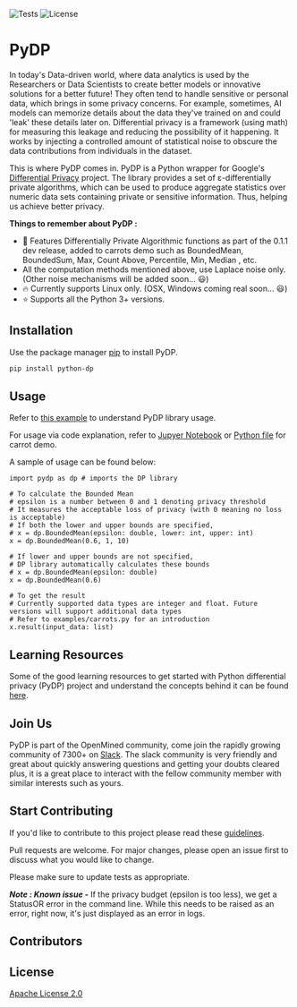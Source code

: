![Tests](https://img.shields.io/github/workflow/status/OpenMined/PySyft/Tests)
![License](https://img.shields.io/github/license/OpenMined/PySyft)


# PyDP

In today's Data-driven world, where data analytics is used by the Researchers or Data Scientists to create better models or innovative solutions for a better future! They often tend to handle sensitive or personal data, which brings in some privacy concerns. For example, sometimes, AI models can memorize details about the data they've trained on and could 'leak' these details later on. Differential privacy is a framework (using math) for measuring this leakage and reducing the possibility of it happening. It works by injecting a controlled amount of statistical noise to obscure the data contributions from individuals in the dataset. 

This is where PyDP comes in. PyDP is a Python wrapper for Google's [Differential Privacy](https://github.com/google/differential-privacy) project. The library provides a set of ε-differentially private algorithms, which can be used to produce aggregate statistics over numeric data sets containing private or sensitive information. Thus, helping us achieve better privacy.

**Things to remember about PyDP :**
- :rocket: Features Differentially Private Algorithmic functions as part of the 0.1.1 dev release, added to carrots demo such as BoundedMean, BoundedSum, Max, Count Above, Percentile, Min, Median , etc.  
- All the computation methods mentioned above, use Laplace noise only. (Other noise mechanisms will be added soon... :smiley:)
- :fire: Currently supports Linux only. (OSX, Windows coming real soon... :smiley:)
- :star: Supports all the Python 3+ versions.

## Installation
Use the package manager [pip](https://pip.pypa.io/en/stable/) to install PyDP.

```bash
pip install python-dp
```

## Usage
Refer to [this example](https://github.com/OpenMined/PyDP/tree/dev/examples) to understand PyDP library usage.

For usage via code explanation, refer to [Jupyer Notebook](https://github.com/OpenMined/PyDP/blob/dev/examples/1.1%20-%20Introductions%20to%20PyDP.ipynb) or [Python file](https://github.com/OpenMined/PyDP/blob/dev/examples/carrots.py) for carrot demo.

A sample of usage can be found below:

```
import pydp as dp # imports the DP library

# To calculate the Bounded Mean
# epsilon is a number between 0 and 1 denoting privacy threshold
# It measures the acceptable loss of privacy (with 0 meaning no loss is acceptable)
# If both the lower and upper bounds are specified, 
# x = dp.BoundedMean(epsilon: double, lower: int, upper: int)
x = dp.BoundedMean(0.6, 1, 10)

# If lower and upper bounds are not specified, 
# DP library automatically calculates these bounds
# x = dp.BoundedMean(epsilon: double)
x = dp.BoundedMean(0.6)

# To get the result
# Currently supported data types are integer and float. Future versions will support additional data types
# Refer to examples/carrots.py for an introduction
x.result(input_data: list)

```

## Learning Resources
Some of the good learning resources to get started with Python differential privacy (PyDP) project and understand the concepts behind it can be found [here](https://github.com/OpenMined/PyDP/blob/dev/resources.md).

## Join Us
PyDP is part of the OpenMined community, come join the rapidly growing community of 7300+ on [Slack](http://slack.openmined.org/). The slack community is very friendly and great about quickly answering questions and getting your doubts cleared plus, it is a great place to interact with the fellow community member with similar interests such as yours.

## Start Contributing

If you'd like to contribute to this project please read these [guidelines](https://github.com/OpenMined/PyDP/blob/master/contributing.md).

Pull requests are welcome. For major changes, please open an issue first to discuss what you would like to change.

Please make sure to update tests as appropriate.

***Note : Known issue -***  If the privacy budget (epsilon is too less), we get a StatusOR error in the command line. While this needs to be raised as an error, right now, it's just displayed as an error in logs.

## Contributors

## License
[Apache License 2.0](https://choosealicense.com/licenses/apache-2.0/)

